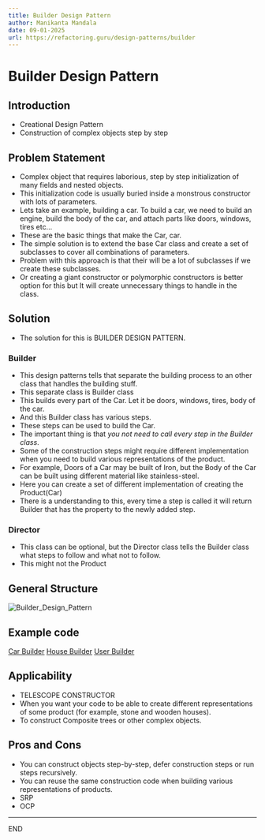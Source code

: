 ```yaml
---
title: Builder Design Pattern
author: Manikanta Mandala
date: 09-01-2025
url: https://refactoring.guru/design-patterns/builder
---
```


# Builder Design Pattern

## Introduction

* Creational Design Pattern
* Construction of complex objects step by step

## Problem Statement

* Complex object that requires laborious, step by step initialization of many
  fields and nested objects.
* This initialization code is usually buried inside a monstrous constructor with
  lots of parameters.
* Lets take an example, building a car. To build a car, we need to build an
  engine, build the body of the car, and attach parts like doors, windows, tires
  etc...
* These are the basic things that make the Car, car.
* The simple solution is to extend the base Car class and create a set of
  subclasses to cover all combinations of parameters. 
* Problem with this approach is that their will be a lot of subclasses if we
  create these subclasses.
* Or creating a giant constructor or polymorphic constructors is better option
  for this but It will create unnecessary things to handle in the class.

## Solution

* The solution for this is BUILDER DESIGN PATTERN.

### Builder

* This design patterns tells that separate the building process to an other
  class that handles the building stuff.
* This separate class is Builder class
* This builds every part of the Car. Let it be doors, windows, tires, body of
  the car.
* And this Builder class has various steps.
* These steps can be used to build the Car. 
* The important thing is that *you not need to call every step in the Builder
  class*.
* Some of the construction steps might require different implementation when you
  need to build various representations of the product.
* For example, Doors of a Car may be built of Iron, but the Body of the Car can
  be built using different material like stainless-steel.
* Here you can create a set of different implementation of creating the
  Product(Car)
* There is a understanding to this, every time a step is called it will return
  Builder that has the property to the newly added step.

### Director

* This class can be optional, but the Director class tells the Builder class
  what steps to follow and what not to follow.
* This might not the Product

## General Structure

![Builder_Design_Pattern](https://refactoring.guru/images/patterns/diagrams/builder/structure-indexed-2x.png)

## Example code

[Car Builder](../code/designpatterns/src/main/java/code/creational/builder/carbuilder/README.md)
[House Builder](../code/designpatterns/src/main/java/code/creational/builder/housebuilder/README.md)
[User Builder](../code/designpatterns/src/main/java/code/creational/builder/user/README.md)

## Applicability

* TELESCOPE CONSTRUCTOR
* When you want your code to be able to create different representations of some
  product (for example, stone and wooden houses).
* To construct Composite trees or other complex objects.

## Pros and Cons
* You can construct objects step-by-step, defer construction steps or run steps recursively.
* You can reuse the same construction code when building various representations of products.
* SRP
* OCP

---
END
